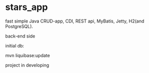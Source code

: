 # stars_app
fast simple Java CRUD-app, CDI, REST api, MyBatis, Jetty, H2(and PostgreSQL).

back-end side

initial db: 

mvn liquibase:update


project in developing